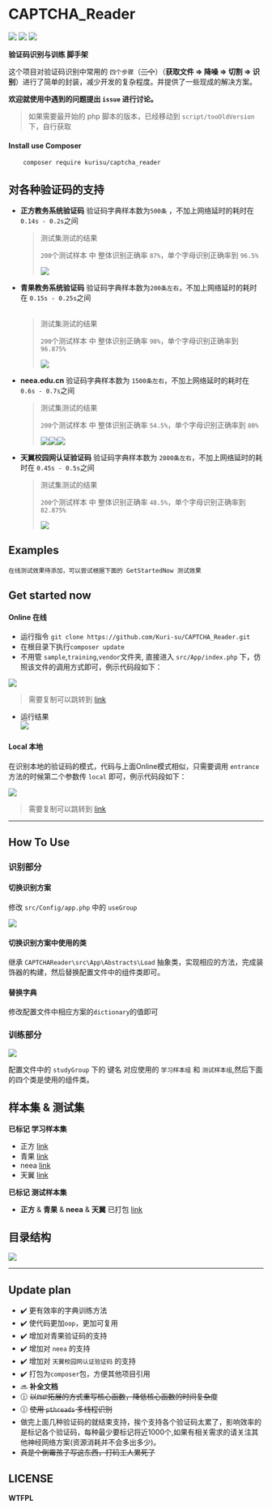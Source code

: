 # CAPTCHA_Reader

![](https://img.shields.io/badge/license-WTFPL-blue.svg?longCache=true&style=flat-square)
![](https://img.shields.io/badge/php-~7.0.0-green.svg?longCache=true&style=flat-square)
![](https://img.shields.io/badge/Composer-MUST！-red.svg?longCache=true&style=flat-square)

**验证码识别与训练 脚手架**

这个项目对验证码识别中常用的 `四个步骤`（~~三个~~）（**获取文件 => 降噪 => 切割 => 识别**）进行了简单的封装，减少开发的复杂程度。并提供了一些现成的解决方案。

**欢迎就使用中遇到的问题提出 `issue` 进行讨论。**

> 如果需要最开始的 php 脚本的版本，已经移动到 `script/tooOldVersion` 下，自行获取

#### Install use Composer 

```shell
    composer require kurisu/captcha_reader
```


## 对各种验证码的支持

* **正方教务系统验证码**  验证码字典样本数为`500条` ，不加上网络延时的耗时在`0.14s - 0.2s`之间
&nbsp;

  > 测试集测试的结果
  >
  > `200`个测试样本 中 整体识别正确率 `87%`，单个字母识别正确率到 `96.5%`
  > 
  > ![](docs/sample/zhengfang.png)

* **青果教务系统验证码** 验证码字典样本数为`200条左右`，不加上网络延时的耗时在 `0.15s - 0.25s`之间  
&nbsp;

  > 测试集测试的结果
  >
  > `200`个测试样本 中 整体识别正确率 `90%`，单个字母识别正确率到 `96.875%`
  > 
  > ![](docs/sample/qinguo.png)

* **neea.edu.cn** 验证码字典样本数为 `1500条左右`，不加上网络延时的耗时在 `0.6s - 0.7s`之间
&nbsp;

  > 测试集测试的结果
  >
  > `200`个测试样本 中 整体识别正确率 `54.5%`，单个字母识别正确率到 `80%`
  >
  > ![](docs/sample/neeaA.png)![](docs/sample/neeaB.png)![](docs/sample/neeaC.png)


* **天翼校园网认证验证码** 验证码字典样本数为 `2800条左右`，不加上网络延时的耗时在 `0.45s - 0.5s`之间
&nbsp;

  > 测试集测试的结果
  >
  > `200`个测试样本 中 整体识别正确率 `48.5%`，单个字母识别正确率到 `82.875%`
  >
  > ![](docs/sample/tianyi.png)

## Examples

`在线测试效果待添加，可以尝试根据下面的 GetStartedNow 测试效果`

## Get started now




#### Online 在线

* 运行指令 `git clone https://github.com/Kuri-su/CAPTCHA_Reader.git`
* 在根目录下执行`composer update`
* 不用管 `sample`,`training`,`vendor`文件夹, 直接进入 `src/App/index.php` 下，仿照该文件的调用方式即可，例示代码段如下：

![](docs/img/onlineCode.png)

> 需要复制可以跳转到 [link](explore.md)


* 运行结果  
![](docs/runRes.png)

#### Local 本地

在识别本地的验证码的模式，代码与上面Online模式相似，只需要调用 `entrance`方法的时候第二个参数传 `local` 即可，例示代码段如下：

![](docs/img/localCode.png)

> 需要复制可以跳转到 [link](explore.md)

---

## How To Use

### 识别部分

#### 切换识别方案

修改 `src/Config/app.php` 中的 `useGroup`

![](docs/img/config.png)

#### 切换识别方案中使用的类

继承 `CAPTCHAReader\src\App\Abstracts\Load` 抽象类，实现相应的方法，完成装饰器的构建，然后替换配置文件中的组件类即可。

#### 替换字典

修改配置文件中相应方案的`dictionary`的值即可

### 训练部分

![](docs/img/training.png)

配置文件中的 `studyGroup` 下的 键名 对应使用的 `学习样本组` 和 `测试样本组`,然后下面的四个类是使用的组件类。

## 样本集 & 测试集

**已标记 学习样本集**
* 正方 [link](https://github.com/Kurisu-A/CAPTCHA_Reader_samples/blob/master/sample/StudySamples/ZhengFang/ZhengFang.zip)
* 青果 [link](https://github.com/Kurisu-A/CAPTCHA_Reader_samples/blob/master/sample/StudySamples/QinGuo/QinGuo.zip)
* neea [link](https://github.com/Kurisu-A/CAPTCHA_Reader_samples/blob/master/sample/StudySamples/neea.edu.cn/neea.edu.cn.zip)
* 天翼 [link](https://github.com/Kurisu-A/CAPTCHA_Reader_samples/blob/master/sample/StudySamples/TianYi/TianYi.zip)

**已标记 测试样本集**
* **正方** & **青果** & **neea** & **天翼** 已打包 [link](https://github.com/Kurisu-A/CAPTCHA_Reader_samples/blob/master/sample/TestSamples/TestSamples.zip)



## 目录结构

![](docs/img/directory.png)

---

## Update plan

* :heavy_check_mark: 更有效率的字典训练方法
* :heavy_check_mark: 使代码更加`oop`，更加可复用
* :heavy_check_mark: 增加对青果验证码的支持
* :heavy_check_mark: 增加对 `neea` 的支持
* :heavy_check_mark: 增加对 `天翼校园网认证验证码` 的支持
* :heavy_check_mark: 打包为`composer`包，方便其他项目引用
* :soon: **补全文档**
* :clock1230: ~~以`PHP`拓展的方式重写核心函数，降低核心函数的时间复杂度~~
* :clock1230: ~~使用 `pthreads` 多线程识别~~
* 做完上面几种验证码的就结束支持，挨个支持各个验证码太累了，影响效率的是标记各个验证码，每种最少要标记将近1000个,如果有相关需求的请关注其他神经网络方案(资源消耗并不会多出多少)。
* ~~真是个倒霉孩子写这东西，打码工人累死了~~

## LICENSE

**WTFPL**
